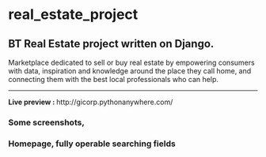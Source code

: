 # real_estate_project
## BT Real Estate project written on Django. 
Marketplace dedicated to sell or buy real estate by empowering consumers with data, inspiration and knowledge around the place they call home, and connecting them with the best local professionals who can help.
<hr/>
<b> Live preview : </b>
http://gicorp.pythonanywhere.com/

### Some screenshots,

### Homepage, fully operable searching fields
